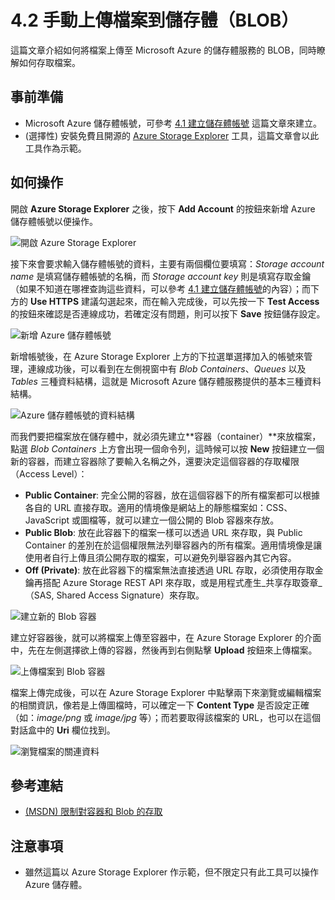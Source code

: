 # 4.2 手動上傳檔案到儲存體（BLOB）

這篇文章介紹如何將檔案上傳至 Microsoft Azure 的儲存體服務的 BLOB，同時瞭解如何存取檔案。

## 事前準備

* Microsoft Azure 儲存體帳號，可參考 [4.1 建立儲存體帳號](01_create_storage_account.md) 這篇文章來建立。
* (選擇性) 安裝免費且開源的 [Azure Storage Explorer](https://azurestorageexplorer.codeplex.com/) 工具，這篇文章會以此工具作為示範。

## 如何操作

開啟 **Azure Storage Explorer** 之後，按下 **Add Account** 的按鈕來新增 Azure 儲存體帳號以便操作。

![開啟 Azure Storage Explorer](https://skgitbook.blob.core.windows.net/azurerecipestw/4-2-1-azure-storage-explorer.png)

接下來會要求輸入儲存體帳號的資料，主要有兩個欄位要填寫：_Storage account name_ 是填寫儲存體帳號的名稱，而 _Storage account key_ 則是填寫存取金鑰（如果不知道在哪裡查詢這些資料，可以參考 [4.1 建立儲存體帳號](01_create_storage_account.md)的內容）；而下方的 **Use HTTPS** 建議勾選起來，而在輸入完成後，可以先按一下 **Test Access** 的按鈕來確認是否連線成功，若確定沒有問題，則可以按下 **Save** 按鈕儲存設定。

![新增 Azure 儲存體帳號](https://skgitbook.blob.core.windows.net/azurerecipestw/4-2-2-setup-azure-storage-account.png)

新增帳號後，在 Azure Storage Explorer 上方的下拉選單選擇加入的帳號來管理，連線成功後，可以看到在左側視窗中有 _Blob Containers_、_Queues_ 以及 _Tables_ 三種資料結構，這就是 Microsoft Azure 儲存體服務提供的基本三種資料結構。

![Azure 儲存體帳號的資料結構](https://skgitbook.blob.core.windows.net/azurerecipestw/4-2-3-manage-storage.png)

而我們要把檔案放在儲存體中，就必須先建立**容器（container）**來放檔案，點選 _Blob Containers_ 上方會出現一個命令列，這時候可以按 **New** 按鈕建立一個新的容器，而建立容器除了要輸入名稱之外，還要決定這個容器的存取權限（Access Level）：

  * **Public Container**: 完全公開的容器，放在這個容器下的所有檔案都可以根據各自的 URL 直接存取。適用的情境像是網站上的靜態檔案如：CSS、JavaScript 或圖檔等，就可以建立一個公開的 Blob 容器來存放。
  * **Public Blob**: 放在此容器下的檔案一樣可以透過 URL 來存取，與 Public Container 的差別在於這個權限無法列舉容器內的所有檔案。適用情境像是讓使用者自行上傳且須公開存取的檔案，可以避免列舉容器內其它內容。
  * **Off (Private)**: 放在此容器下的檔案無法直接透過 URL 存取，必須使用存取金鑰再搭配 Azure Storage REST API 來存取，或是用程式產生_共享存取簽章_（SAS, Shared Access Signature）來存取。

![建立新的 Blob 容器](https://skgitbook.blob.core.windows.net/azurerecipestw/4-2-4-blob-container-access-level.png)

建立好容器後，就可以將檔案上傳至容器中，在 Azure Storage Explorer 的介面中，先在左側選擇欲上傳的容器，然後再到右側點擊 **Upload** 按鈕來上傳檔案。

![上傳檔案到 Blob 容器](https://skgitbook.blob.core.windows.net/azurerecipestw/4-2-5-upload-file-to-container.png)

檔案上傳完成後，可以在 Azure Storage Explorer 中點擊兩下來瀏覽或編輯檔案的相關資訊，像若是上傳圖檔時，可以確定一下 **Content Type** 是否設定正確（如：_image/png_ 或 _image/jpg_ 等）；而若要取得該檔案的 URL，也可以在這個對話盒中的 **Uri** 欄位找到。

![瀏覽檔案的關連資料](https://skgitbook.blob.core.windows.net/azurerecipestw/4-2-6-view-metadata.png)


## 參考連結

* [(MSDN) 限制對容器和 Blob 的存取](http://msdn.microsoft.com/zh-tw/library/azure/dd179354.aspx)

## 注意事項

* 雖然這篇以 Azure Storage Explorer 作示範，但不限定只有此工具可以操作 Azure 儲存體。